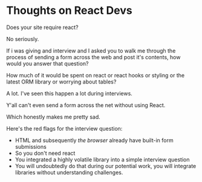 # Thoughts on React Devs

Does your site require react?

No seriously.

If i was giving and interview and I asked you to walk me through the process of sending a form across the web and post it's contents, how would you answer that question?

How much of it would be spent on react or react hooks or styling or the latest ORM library or worrying about tables?

A lot. I've seen this happen a lot during interviews.

Y'all can't even send a form across the net without using React.

Which honestly makes me pretty sad.

Here's the red flags for the interview question:
- HTML and subsequently _the browser_ already have built-in form submissions
- So you don't need react
- You integrated a highly volatile library into a simple interview question
- You will undoubtedly do that during our potential work, you will integrate libraries without understanding challenges.
